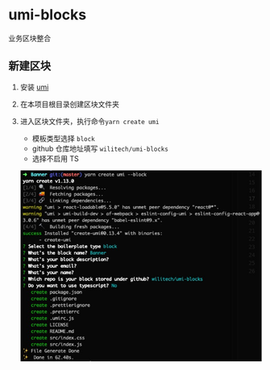 # umi-blocks
业务区块整合

## 新建区块

1. 安装 [umi](https://umijs.org/zh/guide/getting-started.html#%E7%8E%AF%E5%A2%83%E5%87%86%E5%A4%87)
2. 在本项目根目录创建区块文件夹
3. 进入区块文件夹，执行命令`yarn create umi`
    * 模板类型选择 `block`
    * github 仓库地址填写 `wilitech/umi-blocks`
    * 选择不启用 TS

    ![](./screenshots/1.jpg)


